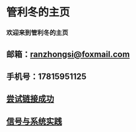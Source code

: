 #  管利冬的主页
###  欢迎来到管利冬的主页
##  邮箱：ranzhongsi@foxmail.com
##  手机号：17815951125
## <a href="/index-en.html">尝试链接成功</a>
##  <a href="/p.html">信号与系统实践</a>
